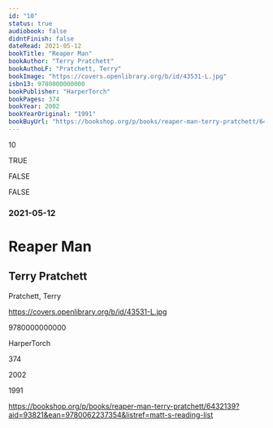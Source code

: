 ```yaml
---
id: "10"
status: true
audiobook: false
didntFinish: false
dateRead: 2021-05-12
bookTitle: "Reaper Man"
bookAuthor: "Terry Pratchett"
bookAuthoLF: "Pratchett, Terry"
bookImage: "https://covers.openlibrary.org/b/id/43531-L.jpg"
isbn13: 9780000000000
bookPublisher: "HarperTorch"
bookPages: 374
bookYear: 2002
bookYearOriginal: "1991"
bookBuyUrl: "https://bookshop.org/p/books/reaper-man-terry-pratchett/6432139?aid=93821&ean=9780062237354&listref=matt-s-reading-list"
---
```

10

TRUE

FALSE

FALSE

### 2021-05-12

# Reaper Man

## Terry Pratchett

Pratchett, Terry

https://covers.openlibrary.org/b/id/43531-L.jpg

9780000000000

HarperTorch

374

2002

1991

https://bookshop.org/p/books/reaper-man-terry-pratchett/6432139?aid=93821&ean=9780062237354&listref=matt-s-reading-list